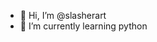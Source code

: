 - 👋 Hi, I’m @slasherart
- 🌱 I’m currently learning python
<!---
- 👀 I’m interested in ...
- 💞️ I’m looking to collaborate on ...
- 📫 How to reach me ...


slasherart/slasherart is a ✨ special ✨ repository because its `README.md` (this file) appears on your GitHub profile.
You can click the Preview link to take a look at your changes.
--->
